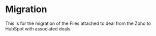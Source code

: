 # Migration

This is for the migration of the Files attached to deal from the Zoho to HubSpot with associated deals.
